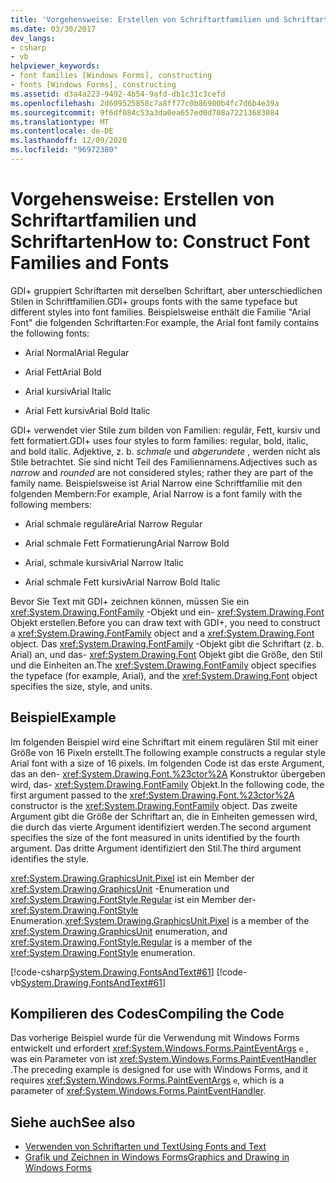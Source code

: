 ```yaml
---
title: 'Vorgehensweise: Erstellen von Schriftartfamilien und Schriftarten'
ms.date: 03/30/2017
dev_langs:
- csharp
- vb
helpviewer_keywords:
- font families [Windows Forms], constructing
- fonts [Windows Forms], constructing
ms.assetid: d3a4a223-9492-4b54-9afd-db1c31c3cefd
ms.openlocfilehash: 2d609525858c7a8ff77c0b86900b4fc7d6b4e39a
ms.sourcegitcommit: 9f6df084c53a3da0ea657ed0d708a72213683084
ms.translationtype: MT
ms.contentlocale: de-DE
ms.lasthandoff: 12/09/2020
ms.locfileid: "96972380"
---
```

# <a name="how-to-construct-font-families-and-fonts"></a><span data-ttu-id="c73c5-102">Vorgehensweise: Erstellen von Schriftartfamilien und Schriftarten</span><span class="sxs-lookup"><span data-stu-id="c73c5-102">How to: Construct Font Families and Fonts</span></span>
<span data-ttu-id="c73c5-103">GDI+ gruppiert Schriftarten mit derselben Schriftart, aber unterschiedlichen Stilen in Schriftfamilien.</span><span class="sxs-lookup"><span data-stu-id="c73c5-103">GDI+ groups fonts with the same typeface but different styles into font families.</span></span> <span data-ttu-id="c73c5-104">Beispielsweise enthält die Familie "Arial Font" die folgenden Schriftarten:</span><span class="sxs-lookup"><span data-stu-id="c73c5-104">For example, the Arial font family contains the following fonts:</span></span>  
  
- <span data-ttu-id="c73c5-105">Arial Normal</span><span class="sxs-lookup"><span data-stu-id="c73c5-105">Arial Regular</span></span>  
  
- <span data-ttu-id="c73c5-106">Arial Fett</span><span class="sxs-lookup"><span data-stu-id="c73c5-106">Arial Bold</span></span>  
  
- <span data-ttu-id="c73c5-107">Arial kursiv</span><span class="sxs-lookup"><span data-stu-id="c73c5-107">Arial Italic</span></span>  
  
- <span data-ttu-id="c73c5-108">Arial Fett kursiv</span><span class="sxs-lookup"><span data-stu-id="c73c5-108">Arial Bold Italic</span></span>  
  
 <span data-ttu-id="c73c5-109">GDI+ verwendet vier Stile zum bilden von Familien: regulär, Fett, kursiv und fett formatiert.</span><span class="sxs-lookup"><span data-stu-id="c73c5-109">GDI+ uses four styles to form families: regular, bold, italic, and bold italic.</span></span> <span data-ttu-id="c73c5-110">Adjektive, z. b. *schmale* und *abgerundete* , werden nicht als Stile betrachtet. Sie sind nicht Teil des Familiennamens.</span><span class="sxs-lookup"><span data-stu-id="c73c5-110">Adjectives such as *narrow* and *rounded* are not considered styles; rather they are part of the family name.</span></span> <span data-ttu-id="c73c5-111">Beispielsweise ist Arial Narrow eine Schriftfamilie mit den folgenden Membern:</span><span class="sxs-lookup"><span data-stu-id="c73c5-111">For example, Arial Narrow is a font family with the following members:</span></span>  
  
- <span data-ttu-id="c73c5-112">Arial schmale reguläre</span><span class="sxs-lookup"><span data-stu-id="c73c5-112">Arial Narrow Regular</span></span>  
  
- <span data-ttu-id="c73c5-113">Arial schmale Fett Formatierung</span><span class="sxs-lookup"><span data-stu-id="c73c5-113">Arial Narrow Bold</span></span>  
  
- <span data-ttu-id="c73c5-114">Arial, schmale kursiv</span><span class="sxs-lookup"><span data-stu-id="c73c5-114">Arial Narrow Italic</span></span>  
  
- <span data-ttu-id="c73c5-115">Arial schmale Fett kursiv</span><span class="sxs-lookup"><span data-stu-id="c73c5-115">Arial Narrow Bold Italic</span></span>  
  
 <span data-ttu-id="c73c5-116">Bevor Sie Text mit GDI+ zeichnen können, müssen Sie ein <xref:System.Drawing.FontFamily> -Objekt und ein- <xref:System.Drawing.Font> Objekt erstellen.</span><span class="sxs-lookup"><span data-stu-id="c73c5-116">Before you can draw text with GDI+, you need to construct a <xref:System.Drawing.FontFamily> object and a <xref:System.Drawing.Font> object.</span></span> <span data-ttu-id="c73c5-117">Das <xref:System.Drawing.FontFamily> -Objekt gibt die Schriftart (z. b. Arial) an, und das- <xref:System.Drawing.Font> Objekt gibt die Größe, den Stil und die Einheiten an.</span><span class="sxs-lookup"><span data-stu-id="c73c5-117">The <xref:System.Drawing.FontFamily> object specifies the typeface (for example, Arial), and the <xref:System.Drawing.Font> object specifies the size, style, and units.</span></span>  
  
## <a name="example"></a><span data-ttu-id="c73c5-118">Beispiel</span><span class="sxs-lookup"><span data-stu-id="c73c5-118">Example</span></span>  
 <span data-ttu-id="c73c5-119">Im folgenden Beispiel wird eine Schriftart mit einem regulären Stil mit einer Größe von 16 Pixeln erstellt.</span><span class="sxs-lookup"><span data-stu-id="c73c5-119">The following example constructs a regular style Arial font with a size of 16 pixels.</span></span> <span data-ttu-id="c73c5-120">Im folgenden Code ist das erste Argument, das an den- <xref:System.Drawing.Font.%23ctor%2A> Konstruktor übergeben wird, das- <xref:System.Drawing.FontFamily> Objekt.</span><span class="sxs-lookup"><span data-stu-id="c73c5-120">In the following code, the first argument passed to the <xref:System.Drawing.Font.%23ctor%2A> constructor is the <xref:System.Drawing.FontFamily> object.</span></span> <span data-ttu-id="c73c5-121">Das zweite Argument gibt die Größe der Schriftart an, die in Einheiten gemessen wird, die durch das vierte Argument identifiziert werden.</span><span class="sxs-lookup"><span data-stu-id="c73c5-121">The second argument specifies the size of the font measured in units identified by the fourth argument.</span></span> <span data-ttu-id="c73c5-122">Das dritte Argument identifiziert den Stil.</span><span class="sxs-lookup"><span data-stu-id="c73c5-122">The third argument identifies the style.</span></span>  
  
 <span data-ttu-id="c73c5-123"><xref:System.Drawing.GraphicsUnit.Pixel> ist ein Member der <xref:System.Drawing.GraphicsUnit> -Enumeration und <xref:System.Drawing.FontStyle.Regular> ist ein Member der- <xref:System.Drawing.FontStyle> Enumeration.</span><span class="sxs-lookup"><span data-stu-id="c73c5-123"><xref:System.Drawing.GraphicsUnit.Pixel> is a member of the <xref:System.Drawing.GraphicsUnit> enumeration, and <xref:System.Drawing.FontStyle.Regular> is a member of the <xref:System.Drawing.FontStyle> enumeration.</span></span>  
  
 [!code-csharp[System.Drawing.FontsAndText#61](~/samples/snippets/csharp/VS_Snippets_Winforms/System.Drawing.FontsAndText/CS/Class1.cs#61)]
 [!code-vb[System.Drawing.FontsAndText#61](~/samples/snippets/visualbasic/VS_Snippets_Winforms/System.Drawing.FontsAndText/VB/Class1.vb#61)]  
  
## <a name="compiling-the-code"></a><span data-ttu-id="c73c5-124">Kompilieren des Codes</span><span class="sxs-lookup"><span data-stu-id="c73c5-124">Compiling the Code</span></span>  
 <span data-ttu-id="c73c5-125">Das vorherige Beispiel wurde für die Verwendung mit Windows Forms entwickelt und erfordert <xref:System.Windows.Forms.PaintEventArgs> `e` , was ein Parameter von ist <xref:System.Windows.Forms.PaintEventHandler> .</span><span class="sxs-lookup"><span data-stu-id="c73c5-125">The preceding example is designed for use with Windows Forms, and it requires <xref:System.Windows.Forms.PaintEventArgs> `e`, which is a parameter of <xref:System.Windows.Forms.PaintEventHandler>.</span></span>  
  
## <a name="see-also"></a><span data-ttu-id="c73c5-126">Siehe auch</span><span class="sxs-lookup"><span data-stu-id="c73c5-126">See also</span></span>

- [<span data-ttu-id="c73c5-127">Verwenden von Schriftarten und Text</span><span class="sxs-lookup"><span data-stu-id="c73c5-127">Using Fonts and Text</span></span>](using-fonts-and-text.md)
- [<span data-ttu-id="c73c5-128">Grafik und Zeichnen in Windows Forms</span><span class="sxs-lookup"><span data-stu-id="c73c5-128">Graphics and Drawing in Windows Forms</span></span>](graphics-and-drawing-in-windows-forms.md)
